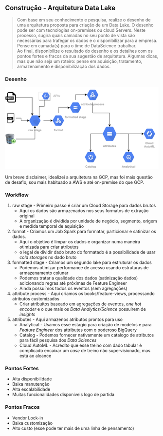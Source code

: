 ## Construção - Arquitetura Data Lake

> Com base em seu conhecimento e pesquisa, realize o desenho de uma arquitetura proposta para criação de um Data Lake. O desenho pode ser com tecnologias on-premises ou cloud Servers. Neste processo, sugira quais camadas no seu ponto de vista são necessárias para trafegar os dados e o disponibilizar para a empresa. Pense em camada(s) para o time de DataScience trabalhar.  
> Ao final, disponibilize o resultado do desenho e os detalhes com os pontos fortes e fracos da sua sugestão de arquitetura. Algumas dicas, mas que não seja um roteiro: pense em aquisição, tratamento, armazenamento e disponibilização dos dados.

### Desenho
![Data Lake GCP](image.svg)

Um breve disclaimer, idealizei a arquitetura na GCP, mas foi mais questão de desafio, sou mais habituado a AWS e até
on-premise do que GCP.

### Workflow
1. raw stage - Primeiro passo é criar um Cloud Storage para dados brutos
   * Aqui os dados são armazenados nos seus formatos de extração original
   * A organização é dividida por unidade de negócio, segmento, origem e medida temporal de aquisição
2. format - Criamos um Job Spark para formatar, particionar e satinizar os dados.
   * Aqui o objetivo é limpar os dados e organizar numa maneira otimizada para criar atributos
   * o legal de dividir dado bruto do formatado é a possibilidade de usar *cold storages* no dado bruto
3. formatted stage - Criamos um segundo lake para estruturar os dados
   * Podemos otimizar performance de acesso usando estruturas de armazenamento colunar
   * Podemos tratar a qualidade dos dados (satinização dados) adicionando regras até próximas de Feature Engineer
   * Ainda possuímos todos os eventos (sem agregações)
4. attribute process - Aqui criamos os books/feature-views, processando atributos customizados
   * Criar atribuitos baseado em agregações de eventos, *one hot encoder* e o que mais os
*Data Analytics/Science* possuirem de *insights*
5. attributes - Aqui armazenos atributos prontos para uso
   * Analytical - Usamos esse estagio para criação de modelos e para *Feature Engineer* dos attributes com o poderoso BigQuery
   * Catalog - Podemos fornecer nativamente um catalogo de atributos para fácil pesquisa dos *Data Sciences*
   * Cloud AutoML - Acredito que esse treino com dado tabular é complicado encaixar um *case* de treino não supervisionado, mas está ao alcance

### Pontos Fortes
* Alta disponibilidade
* Baixa manutenção
* Alta escalabilidade
* Muitas funcionalidades disponiveis logo de partida


### Pontos Fracos
* Vendor Lock-in
* Baixa customização
* Alto custo (esse pode ter mais de uma linha de pensamento)



